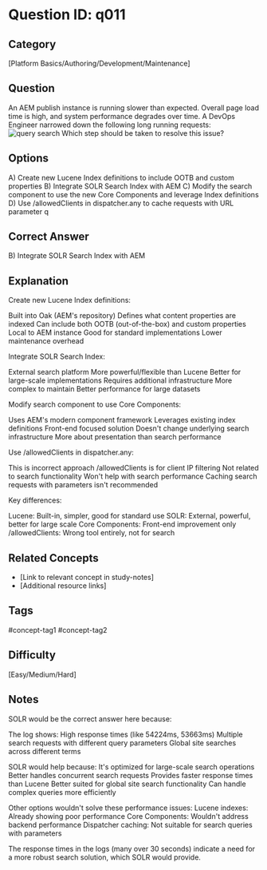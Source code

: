 # Question ID: q011

## Category
[Platform Basics/Authoring/Development/Maintenance]

## Question
An AEM publish instance is running slower than expected. Overall page load time is high, and system performance degrades over time.
A DevOps Engineer narrowed down the following long running requests:
![query search](aem-devops/questions/q011.png)
Which step should be taken to resolve this issue?

## Options
A) Create new Lucene Index definitions to include OOTB and custom properties
B) Integrate SOLR Search Index with AEM
C) Modify the search component to use the new Core Components and leverage Index definitions
D) Use /allowedClients in dispatcher.any to cache requests with URL parameter q

## Correct Answer
B) Integrate SOLR Search Index with AEM

## Explanation
Create new Lucene Index definitions:

Built into Oak (AEM's repository)
Defines what content properties are indexed
Can include both OOTB (out-of-the-box) and custom properties
Local to AEM instance
Good for standard implementations
Lower maintenance overhead

Integrate SOLR Search Index:

External search platform
More powerful/flexible than Lucene
Better for large-scale implementations
Requires additional infrastructure
More complex to maintain
Better performance for large datasets

Modify search component to use Core Components:

Uses AEM's modern component framework
Leverages existing index definitions
Front-end focused solution
Doesn't change underlying search infrastructure
More about presentation than search performance

Use /allowedClients in dispatcher.any:

This is incorrect approach
/allowedClients is for client IP filtering
Not related to search functionality
Won't help with search performance
Caching search requests with parameters isn't recommended

Key differences:

Lucene: Built-in, simpler, good for standard use
SOLR: External, powerful, better for large scale
Core Components: Front-end improvement only
/allowedClients: Wrong tool entirely, not for search

## Related Concepts
- [Link to relevant concept in study-notes]
- [Additional resource links]

## Tags
#concept-tag1 #concept-tag2

## Difficulty
[Easy/Medium/Hard]

## Notes
SOLR would be the correct answer here because:

The log shows:
High response times (like 54224ms, 53663ms)
Multiple search requests with different query parameters
Global site searches across different terms

SOLR would help because:
It's optimized for large-scale search operations
Better handles concurrent search requests
Provides faster response times than Lucene
Better suited for global site search functionality
Can handle complex queries more efficiently

Other options wouldn't solve these performance issues:
Lucene indexes: Already showing poor performance
Core Components: Wouldn't address backend performance
Dispatcher caching: Not suitable for search queries with parameters

The response times in the logs (many over 30 seconds) indicate a need for a more robust search solution, which SOLR would provide.